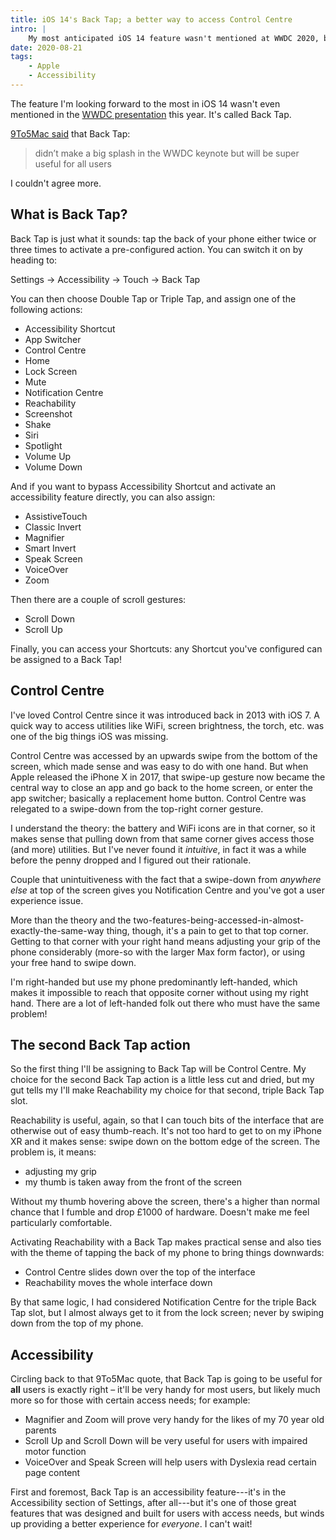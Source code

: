 ```yaml
---
title: iOS 14's Back Tap; a better way to access Control Centre
intro: |
    My most anticipated iOS 14 feature wasn't mentioned at WWDC 2020, but will sort my biggest issue with iPhones X and above: Control Centre access.
date: 2020-08-21
tags:
    - Apple
    - Accessibility
---
```


The feature I'm looking forward to the most in iOS 14 wasn't even mentioned in the [WWDC presentation](/blog/wwdc-2020-roundup#ios-14) this year. It's called Back Tap.

[9To5Mac said](https://9to5mac.com/2020/06/24/how-to-use-iphone-back-tap-controls-ios-14/
) that  Back Tap:

> didn’t make a big splash in the WWDC keynote but will be super useful for all users

I couldn't agree more.


## What is Back Tap?

Back Tap is just what it sounds: tap the back of your phone either twice or three times to activate a pre-configured action. You can switch it on by heading to:

Settings → Accessibility → Touch → Back Tap

You can then choose Double Tap or Triple Tap, and assign one of the following actions:

- Accessibility Shortcut
- App Switcher
- Control Centre
- Home
- Lock Screen
- Mute
- Notification Centre
- Reachability
- Screenshot
- Shake
- Siri
- Spotlight
- Volume Up
- Volume Down

And if you want to bypass Accessibility Shortcut and activate an accessibility feature directly, you can also assign:

- AssistiveTouch
- Classic Invert
- Magnifier
- Smart Invert
- Speak Screen
- VoiceOver
- Zoom

Then there are a couple of scroll gestures:

- Scroll Down
- Scroll Up

Finally, you can access your Shortcuts: any Shortcut you've configured can be assigned to a Back Tap!


## Control Centre

I've loved Control Centre since it was introduced back in 2013 with iOS 7. A quick way to access utilities like WiFi, screen brightness, the torch, etc. was one of the big things iOS was missing.

Control Centre was accessed by an upwards swipe from the bottom of the screen, which made sense and was easy to do with one hand. But when Apple released the iPhone X in 2017, that swipe-up gesture now became the central way to close an app and go back to the home screen, or enter the app switcher; basically a replacement home button. Control Centre was relegated to a swipe-down from the top-right corner gesture.

I understand the theory: the battery and WiFi icons are in that corner, so it makes sense that pulling down from that same corner gives access those (and more) utilities. But I've never found it *intuitive*, in fact it was a while before the penny dropped and I figured out their rationale.

Couple that unintuitiveness with the fact that a swipe-down from *anywhere else* at top of the screen gives you Notification Centre and you've got a user experience issue.

More than the theory and the two-features-being-accessed-in-almost-exactly-the-same-way thing, though, it's a pain to get to that top corner. Getting to that corner with your right hand means adjusting your grip of the phone considerably (more-so with the larger Max form factor), or using your free hand to swipe down.

I'm right-handed but use my phone predominantly left-handed, which makes it impossible to reach that opposite corner without using my right hand. There are a lot of left-handed folk out there who must have the same problem!


## The second Back Tap action

So the first thing I'll be assigning to Back Tap will be Control Centre. My choice for the second Back Tap action is a little less cut and dried, but my gut tells my I'll make Reachability my choice for that second, triple Back Tap slot.

Reachability is useful, again, so that I can touch bits of the interface that are otherwise out of easy thumb-reach. It's not too hard to get to on my iPhone XR and it makes sense: swipe down on the bottom edge of the screen. The problem is, it means:

- adjusting my grip
- my thumb is taken away from the front of the screen

Without my thumb hovering above the screen, there's a higher than normal chance that I fumble and drop £1000 of hardware. Doesn't make me feel particularly comfortable.

Activating Reachability with a Back Tap makes practical sense and also ties with the theme of tapping the back of my phone to bring things downwards:

- Control Centre slides down over the top of the interface
- Reachability moves the whole interface down

By that same logic, I had considered Notification Centre for the triple Back Tap slot, but I almost always get to it from the lock screen; never by swiping down from the top of my phone.


## Accessibility

Circling back to that 9To5Mac quote, that Back Tap is going to be useful for **all** users is exactly right – it'll be very handy for most users, but likely much more so for those with certain access needs; for example:

- Magnifier and Zoom will prove very handy for the likes of my 70 year old parents
- Scroll Up and Scroll Down will be very useful for users with impaired motor function
- VoiceOver and Speak Screen will help users with Dyslexia read certain page content

First and foremost, Back Tap is an accessibility feature---it's in the Accessibility section of Settings, after all---but it's one of those great features that was designed and built for users with access needs, but winds up providing a better experience for *everyone*. I can't wait!
